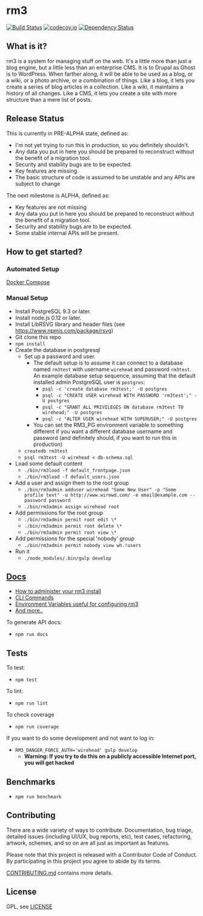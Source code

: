 rm3
===

[![Build Status](https://travis-ci.org/rm3web/rm3.svg?branch=master)](https://travis-ci.org/rm3web/rm3) [![codecov.io](http://codecov.io/github/rm3web/rm3/coverage.svg?branch=master)](http://codecov.io/github/rm3web/rm3?branch=master) [![Dependency Status](https://david-dm.org/rm3web/rm3.svg)](https://david-dm.org/rm3web/rm3)

What is it?
-----------

rm3 is a system for managing stuff on the web. It's a little more than just a blog engine, but a little less than an enterprise CMS. It is to Drupal as Ghost is to WordPress. When farther along, it will be able to be used as a blog, or a wiki, or a photo archive, or a combination of things. Like a blog, it lets you create a series of blog articles in a collection. Like a wiki, it maintains a history of all changes.  Like a CMS, it lets you create a site with more structure than a mere list of posts.

Release Status
--------------

This is currently in PRE-ALPHA state, defined as:
* I'm not yet trying to run this in production, so you definitely shouldn't.
* Any data you put in here you should be prepared to reconstruct without the benefit of a migration tool.
* Security and stability bugs are to be expected.
* Key features are missing.
* The basic structure of code is assumed to be unstable and any APIs are subject to change

The next milestone is ALPHA, defined as:
* Key features are not missing
* Any data you put in here you should be prepared to reconstruct without the benefit of a migration tool.
* Security and stability bugs are to be expected.
* Some stable internal APIs will be present.

How to get started?
-------------------

### Automated Setup

[Docker Compose](https://github.com/rm3web/rm3-docker-compose)

### Manual Setup

* Install PostgreSQL 9.3 or later.
* Install node.js 0.12 or later.
* Install LibRSVG library and header files (see https://www.npmjs.com/package/rsvg)
* Git clone this repo
* `npm install`
* Create the database in postgresql
  * Set up a password and user.
    * The default setup is to assume it can connect to a database named `rm3test` with username `wirehead` and password `rm3test`.  An example database setup sequence, assuming that the default installed admin PostgreSQL user is `postgres`:
      * `psql -c 'create database rm3test;' -U postgres`
      * `psql -c "CREATE USER wirehead WITH PASSWORD 'rm3test';" -U postgres`
      * `psql -c "GRANT ALL PRIVILEGES ON database rm3test TO wirehead;" -U postgres`
      * `psql -c "ALTER USER wirehead WITH SUPERUSER;" -U postgres`
    * You can set the RM3_PG environment variable to something different if you want a different database username and password (and definitely should, if you want to run this in production)
  * `createdb rm3test`
  * `psql rm3test -U wirehead < db-schema.sql`
* Load some default content
  * `./bin/rm3load -f default_frontpage.json`
  * `./bin/rm3load -f default_users.json`
* Add a user and assign them to the root group
  * `./bin/rm3admin adduser wirehead "Some New User" -p "Some profile text" -u http://www.wirewd.com/ -e email@example.com --password password`
  * `./bin/rm3admin assign wirehead root`
* Add permissions for the root group
  * `./bin/rm3admin permit root edit \*`
  * `./bin/rm3admin permit root delete \*`
  * `./bin/rm3admin permit root view \*`
* Add permissions for the special 'nobody' group
  * `./bin/rm3admin permit nobody view wh.!users`
* Run it
  * `./node_modules/.bin/gulp develop`

[Docs](docs)
------------

 * [How to administer your rm3 install](docs/admin.md)
 * [CLI Commands](docs/cli.md)
 * [Environment Variables useful for configuring rm3](docs/cli.md)
 * [And more..](docs)

To generate API docs:

* `npm run docs`

Tests
-----

To test:

* `npm test`

To lint:

* `npm run lint`

To check coverage

* `npm run coverage`

If you want to do some development and not want to log in:

* `RM3_DANGER_FORCE_AUTH='wirehead' gulp develop`
  - **Warning: If you try to do this on a publicly accessible Internet port, you will get hacked**

Benchmarks
----------

* `npm run benchmark`

Contributing
------------

There are a wide variety of ways to contribute.  Documentation, bug triage, detailed issues (including UI/UX, bug reports, etc), test cases, refactoring, artwork, schemes, and so on are all just as important as features.

Please note that this project is released with a Contributor Code of Conduct. By participating in this project you agree to abide by its terms.

[CONTRIBUTING.md](CONTRIBUTING.md) contains more details.

License
-------

GPL, see [LICENSE](LICENSE)
